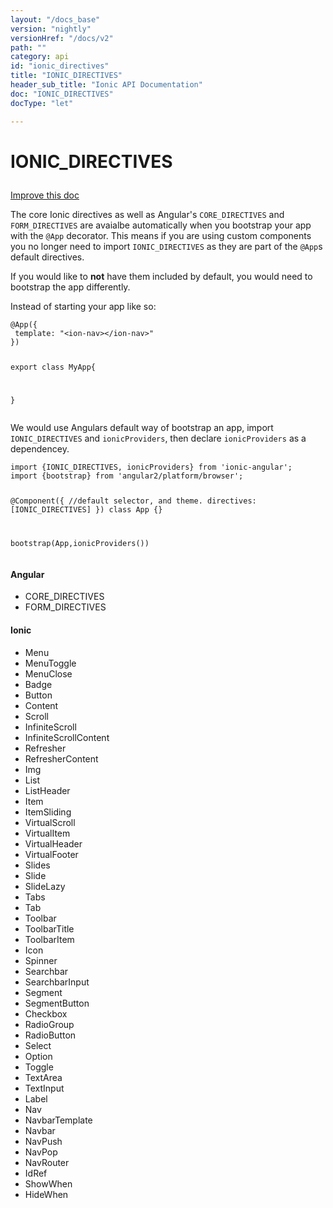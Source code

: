 ```yaml
---
layout: "/docs_base"
version: "nightly"
versionHref: "/docs/v2"
path: ""
category: api
id: "ionic_directives"
title: "IONIC_DIRECTIVES"
header_sub_title: "Ionic API Documentation"
doc: "IONIC_DIRECTIVES"
docType: "let"

---
```










<h1 class="api-title">
<a class="anchor" name="ionic-directives" href="#ionic-directives"></a>

IONIC_DIRECTIVES






</h1>

<a class="improve-v2-docs" href="http://github.com/driftyco/ionic/edit/2.0//ionic/config/directives.ts#L142">
Improve this doc
</a>






<p>The core Ionic directives as well as Angular&#39;s <code>CORE_DIRECTIVES</code> and <code>FORM_DIRECTIVES</code> are
avaialbe automatically when you bootstrap your app with the <code>@App</code> decorator. This means
if you are using custom components you no longer need to import <code>IONIC_DIRECTIVES</code> as they
are part of the <code>@App</code>s default directives.</p>
<p>If you would like to <strong>not</strong> have them included by default, you would need to bootstrap
the app differently.</p>
<p>Instead of starting your app like so:</p>
<pre><code class="lang-typescript">@App({
 template: &quot;&lt;ion-nav&gt;&lt;/ion-nav&gt;&quot;
})

export class MyApp{

}
</code></pre>
<p>We would use Angulars default way of bootstrap an app, import <code>IONIC_DIRECTIVES</code> and <code>ionicProviders</code>, then
declare <code>ionicProviders</code> as a dependencey.</p>
<pre><code class="lang-typescript">import {IONIC_DIRECTIVES, ionicProviders} from &#39;ionic-angular&#39;;
import {bootstrap} from &#39;angular2/platform/browser&#39;;

@Component({
    //default selector, and theme.
    directives: [IONIC_DIRECTIVES]
})
class App {}

bootstrap(App,ionicProviders())
</code></pre>
<h4 id="angular">Angular</h4>
<ul>
<li>CORE_DIRECTIVES</li>
<li>FORM_DIRECTIVES</li>
</ul>
<h4 id="ionic">Ionic</h4>
<ul>
<li>Menu</li>
<li>MenuToggle</li>
<li>MenuClose</li>
<li>Badge</li>
<li>Button</li>
<li>Content</li>
<li>Scroll</li>
<li>InfiniteScroll</li>
<li>InfiniteScrollContent</li>
<li>Refresher</li>
<li>RefresherContent</li>
<li>Img</li>
<li>List</li>
<li>ListHeader</li>
<li>Item</li>
<li>ItemSliding</li>
<li>VirtualScroll</li>
<li>VirtualItem</li>
<li>VirtualHeader</li>
<li>VirtualFooter</li>
<li>Slides</li>
<li>Slide</li>
<li>SlideLazy</li>
<li>Tabs</li>
<li>Tab</li>
<li>Toolbar</li>
<li>ToolbarTitle</li>
<li>ToolbarItem</li>
<li>Icon</li>
<li>Spinner</li>
<li>Searchbar</li>
<li>SearchbarInput</li>
<li>Segment</li>
<li>SegmentButton</li>
<li>Checkbox</li>
<li>RadioGroup</li>
<li>RadioButton</li>
<li>Select</li>
<li>Option</li>
<li>Toggle</li>
<li>TextArea</li>
<li>TextInput</li>
<li>Label</li>
<li>Nav</li>
<li>NavbarTemplate</li>
<li>Navbar</li>
<li>NavPush</li>
<li>NavPop</li>
<li>NavRouter</li>
<li>IdRef</li>
<li>ShowWhen</li>
<li>HideWhen</li>
</ul>

<!-- @usage tag -->


<!-- @property tags -->



<!-- instance methods on the class --><!-- related link --><!-- end content block -->


<!-- end body block -->

